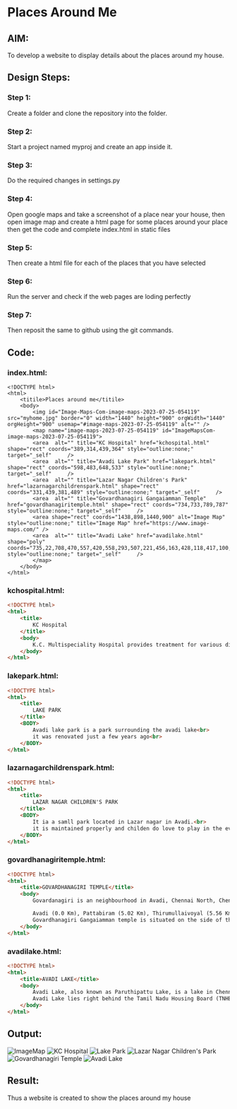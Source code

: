 # Places Around Me
## AIM:
To develop a website to display details about the places around my house.

## Design Steps:

### Step 1:
Create a folder and clone the repository into the folder.
### Step 2:
Start a project named myproj and create an app inside it.
### Step 3:
Do the required changes in settings.py
### Step 4:
Open google maps and take a screenshot of a place near your house, then open image map and create a html page for some places around your place then get the code and complete index.html in static files 
### Step 5:
Then create a html file for each of the places that you have selected
### Step 6:
Run the server and check if the web pages are loding perfectly
### Step 7:
Then reposit the same to github using the git commands. 
## Code:

### index.html:
```
<!DOCTYPE html>
<html>
    <titile>Places around me</titile>
    <body>
        <img id="Image-Maps-Com-image-maps-2023-07-25-054119" src="myhome.jpg" border="0" width="1440" height="900" orgWidth="1440" orgHeight="900" usemap="#image-maps-2023-07-25-054119" alt="" />
        <map name="image-maps-2023-07-25-054119" id="ImageMapsCom-image-maps-2023-07-25-054119">
        <area  alt="" title="KC Hospital" href="kchospital.html" shape="rect" coords="389,314,439,364" style="outline:none;" target="_self"     />
        <area  alt="" title="Avadi Lake Park" href="lakepark.html" shape="rect" coords="598,483,648,533" style="outline:none;" target="_self"     />
        <area  alt="" title="Lazar Nagar Children's Park" href="lazarnagarchildrenspark.html" shape="rect" coords="331,439,381,489" style="outline:none;" target="_self"     />
        <area  alt="" title="Govardhanagiri Gangaiamman Temple" href="govardhanagiritemple.html" shape="rect" coords="734,733,789,787" style="outline:none;" target="_self"     />
        <area shape="rect" coords="1438,898,1440,900" alt="Image Map" style="outline:none;" title="Image Map" href="https://www.image-maps.com/" />
        <area  alt="" title="Avadi Lake" href="avadilake.html" shape="poly" coords="735,22,708,470,557,420,558,293,507,221,456,163,428,118,417,100,421,89,606,111" style="outline:none;" target="_self"     />
        </map>
    </body>
</html>
```
### kchospital.html:
```html
<!DOCTYPE html>
<html>
    <title>
        KC Hospital
    </title>
    <body>
        K.C. Multispeciality Hospital provides treatment for various diseases under one roof without causing mental or physical stress to patients. 
    </body>
</html>
```

### lakepark.html:
```html
<!DOCTYPE html>
<html>
    <title>
        LAKE PARK
    </title>
    <BODY>
        Avadi lake park is a park surrounding the avadi lake<br>
        it was renovated just a few years ago<br> 
    </BODY>
</html>
```

### lazarnagarchildrenspark.html:
```html
<!DOCTYPE html>
<html>
    <title>
        LAZAR NAGAR CHILDREN'S PARK
    </title>
    <BODY>
        It ia a samll park located in Lazar nagar in Avadi.<br>
        it is maintained properly and childen do love to play in the evenings.<br>
    </BODY>
</html>
```

### govardhanagiritemple.html:
```html
<!DOCTYPE html>
<html>
    <title>GOVARDHANAGIRI TEMPLE</title>
    <body>
        Govardanagiri is an neighbourhood in Avadi, Chennai North, Chennai, Tiruvallur District , Tamil Nadu, India.<br>

        Avadi (0.0 Km), Pattabiram (5.02 Km), Thirumullaivoyal (5.56 Km), Ayappakkam (5.82 Km), Nemilicheri (6.77 Km) are the nearby areas to Govardanagiri.<br>
        Govardhanagiri Gangaiamman temple is situated on the side of the avadi ponnamalle road.<br>
    </body>
</html>
```

### avadilake.html:
```html
<!DOCTYPE html>
<html>
    <title>AVADI LAKE</title>
    <body>
        Avadi Lake, also known as Paruthipattu Lake, is a lake in Chennai, Tamil Nadu, India. It is located in the Avadi locality of Chennai.<br>It is the second eco-park in the city after Chetput Lake.<br>
        Avadi Lake lies right behind the Tamil Nadu Housing Board (TNHB) and Thirumullaivoyal.<br> This lake is of length of 2.64 kilometers and covers an area of 8 acres before the restoration.It is mostly known to have never dried up in many years.<br> This lake has supposedly been a source of water for cultivation of farm lands long before.<br> The water body attracts many birds during various seasons. 
    </body>
</html>
```

## Output:

![ImageMap](imagemap.png)
![KC Hospital](kchospital.png)
![Lake Park](lakepark.png)
![Lazar Nagar Children's Park](lazarnagarpark.png)
![Govardhanagiri Temple](temple.png)
![Avadi Lake](avadilake.png)

## Result:
Thus a website is created to show the places around my house

